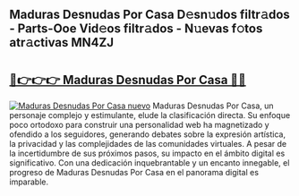 ## Maduras Desnudas Por Casa D𝚎sn𝚞dos filtr𝚊dos - Parts-Ooe Vid𝚎os filtr𝚊dos - N𝚞evas f𝚘tos atr𝚊ctivas MN4ZJ

# <h2><a href="http://mb9d2sn.tromn.icu/?c=Maduras+Desnudas+Por+Casa">🔗👉👉👉 Maduras Desnudas Por Casa 🔗🔗</a></h2>

[![Maduras Desnudas Por Casa nuevo](https://i.imgur.com/pEAQMta.gif)](http://mb9d2sn.tromn.icu/?c=Maduras+Desnudas+Por+Casa)
Maduras Desnudas Por Casa, un personaje complejo y estimulante, elude la clasificación directa. Su enfoque poco ortodoxo para construir una personalidad web ha magnetizado y ofendido a los seguidores, generando debates sobre la expresión artística, la privacidad y las complejidades de las comunidades virtuales. A pesar de la incertidumbre de sus próximos pasos, su impacto en el ámbito digital es significativo. Con una dedicación inquebrantable y un encanto innegable, el progreso de Maduras Desnudas Por Casa en el panorama digital es imparable.

